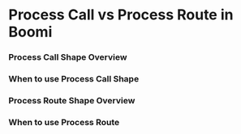 # Process Call vs Process Route in Boomi

### Process Call Shape Overview

### When to use Process Call Shape

### Process Route Shape Overview

### When to use Process Route
